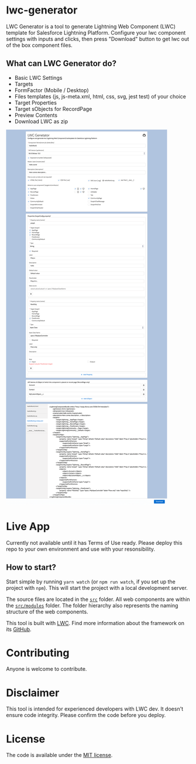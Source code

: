 # lwc-generator
LWC Generator is a tool to generate Lightning Web Component (LWC) template for Salesforce Lightning Platform.
Configure your lwc component settings with inputs and clicks, then press "Download" button to get lwc out of the box component files.

## What can LWC Generator do?
- Basic LWC Settings
- Targets
- FormFactor (Mobile / Desktop)
- Files templates (js, js-meta.xml, html, css, svg, jest test) of your choice
- Target Properties
- Target sObjects for RecordPage
- Preview Contents
- Download LWC as zip

![Entire app](resources/screenshot.png)
# Live App
Currently not available until it has Terms of Use ready. Please deploy this repo to your own environment and use with your resonsibility.
## How to start?

Start simple by running `yarn watch` (or `npm run watch`, if you set up the project with `npm`). This will start the project with a local development server.

The source files are located in the [`src`](./src) folder. All web components are within the [`src/modules`](./src/modules) folder. The folder hierarchy also represents the naming structure of the web components.

This tool is built with [LWC](https://lwc.dev).
Find more information about the framework on its [GitHub](https://github.com/muenzpraeger/create-lwc-app).

# Contributing
Anyone is welcome to contribute.

# Disclaimer
This tool is intended for experienced developers with LWC dev.
It doesn't ensure code integrity. Please confirm the code before you deploy.

# License
The code is available under the [MIT license](https://github.com/ninoish/lwc-generator/blob/main/LICENSE).
